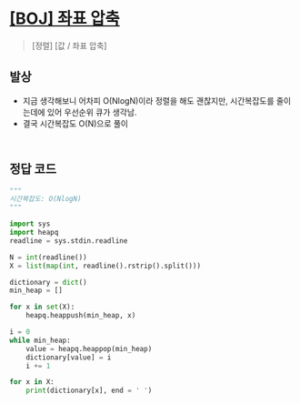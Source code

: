 # [[BOJ] 좌표 압축](https://www.acmicpc.net/problem/18870)

> [정렬] [값 / 좌표 압축]

## 발상

- 지금 생각해보니 어차피 O(NlogN)이라 정렬을 해도 괜찮지만, 시간복잡도를 줄이는데에 있어 우선순위 큐가 생각남.
- 결국 시간복잡도 O(N)으로 풀이

## <br>정답 코드

```python
"""
시간복잡도: O(NlogN)
"""

import sys
import heapq
readline = sys.stdin.readline

N = int(readline())
X = list(map(int, readline().rstrip().split()))

dictionary = dict()
min_heap = []

for x in set(X):
    heapq.heappush(min_heap, x)

i = 0
while min_heap:
    value = heapq.heappop(min_heap)
    dictionary[value] = i
    i += 1

for x in X:
    print(dictionary[x], end = ' ')

```
